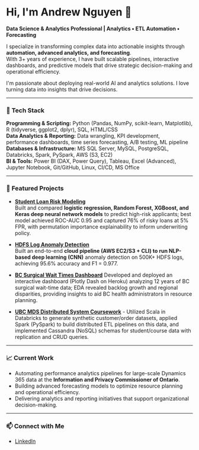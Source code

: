 # Hi, I'm Andrew Nguyen 👋  

**Data Science & Analytics Professional | Analytics • ETL Automation • Forecasting**

I specialize in transforming complex data into actionable insights through **automation, advanced analytics, and forecasting**.  
With 3+ years of experience, I have built scalable pipelines, interactive dashboards, and predictive models that drive strategic decision-making and operational efficiency.

I'm passionate about deploying real-world AI and analytics solutions. I love turning data into insights that drive decisions.

---

### 🔧 **Tech Stack**
**Programming & Scripting:** Python (Pandas, NumPy, scikit-learn, Matplotlib), R (tidyverse, ggplot2, dplyr), SQL, HTML/CSS  
**Data Analytics & Reporting:** Data wrangling, KPI development, performance dashboards, time series forecasting, A/B testing, ML pipeline  
**Databases & Infrastructure:** MS SQL Server, MySQL, PostgreSQL, Databricks, Spark, PySpark, AWS (S3, EC2)  
**BI & Tools:** Power BI (DAX, Power Query), Tableau, Excel (Advanced), Jupyter Notebook, Git/GitHub, Linux, CI/CD, MS Office  

---

### 📌 **Featured Projects**

- [**Student Loan Risk Modeling**](https://github.com/andrew-ng1/student_loan_risk_modelling)  
  Built and compared **logistic regression, Random Forest, XGBoost, and Keras deep neural network models** to predict high-risk applicants; best model achieved ROC-AUC 0.95 and captured 76% of risky loans at 5% FPR, with permutation importance explainability to inform underwriting policy.

- [**HDFS Log Anomaly Detection**](https://github.com/andrew-ng1/hdfs_log_anomaly_detection_oncloud)  
  Built an end-to-end **cloud pipeline (AWS EC2/S3 + CLI) to run NLP-based deep learning (CNN)** anomaly detection on 500K+ HDFS logs, achieving 95.6% accuracy and F1 = 0.977.
  
- [**BC Surgical Wait Times Dashboard**](https://github.com/andrew-ng1/bc-surgical-wait-times-dashboard) 
  Developed and deployed an interactive dashboard (Plotly Dash on Heroku) analyzing 12 years of BC surgical wait-time data; EDA revealed backlog growth and regional disparities, providing insights to aid BC health administrators in resource planning.

- [**UBC MDS Distributed System Coursework**](https://github.com/andrew-ng1/spark-cassandra-labs) - Utilized Scala in Databricks to generate synthetic customer/order datasets, applied Spark (PySpark) to build distributed ETL pipelines on this data, and implemented Cassandra (NoSQL) schemas for student/course data with replication and CRUD queries.

---

### 📈 **Current Work**
- Automating performance analytics pipelines for large-scale Dynamics 365 data at the **Information and Privacy Commissioner of Ontario**.  
- Building advanced forecasting models to optimize resource planning and operational efficiency.  
- Delivering analytics and reporting initiatives that support organizational decision-making.

---

### 📫 **Connect with Me**
- [LinkedIn](https://www.linkedin.com/in/andrewng-an)

